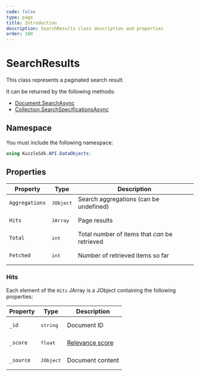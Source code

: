```yaml
---
code: false
type: page
title: Introduction
description: SearchResults class description and properties
order: 100
---
```


# SearchResults

This class represents a paginated search result.  

It can be returned by the following methods:
 - [Document.SearchAsync](/sdk/csharp/2/controllers/document/search)
 - [Collection.SearchSpecificationsAsync](/sdk/csharp/2/controllers/collection/search-specifications)

## Namespace

You must include the following namespace: 

```csharp
using KuzzleSdk.API.DataObjects;
```

## Properties

| Property | Type | Description |
|--- |--- |--- |
| `Aggregations` | <pre>JObject</pre> | Search aggregations (can be undefined) |
| `Hits` | <pre>JArray</pre> | Page results |
| `Total` | <pre>int</pre> |  Total number of items that _can_ be retrieved |
| `Fetched` | <pre>int</pre> | Number of retrieved items so far |

### Hits

Each element of the `Hits` JArray is a JObject containing the following properties:

| Property | Type | Description |
|--- |--- |--- |
| `_id` | <pre>string</pre> | Document ID |
| `_score` | <pre>float</pre> | [Relevance score](https://www.elastic.co/guide/en/elasticsearch/guide/current/relevance-intro.html) |
| `_source` | <pre>JObject</pre> | Document content |
